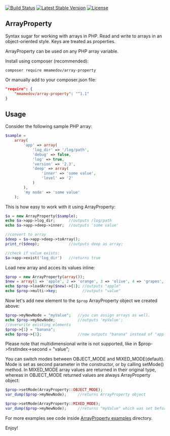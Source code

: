 [![Build Status](https://travis-ci.org/mmamedov/array-property.svg?branch=master)](https://travis-ci.org/mmamedov/array-property) [![Latest Stable Version](http://img.shields.io/packagist/v/mmamedov/array-property.svg)](https://packagist.org/packages/mmamedov/array-property) [![License](https://img.shields.io/packagist/l/mmamedov/array-property.svg)](https://packagist.org/packages/mmamedov/array-property) 


ArrayProperty
-------------
Syntax sugar for working with arrays in PHP. Read and write to arrays in an object-oriented style. Keys are treated as properties.

ArrayProperty can be used on any PHP array variable.

Install using composer (recommended):
```
composer require mmamedov/array-property
```
Or manually add to your composer.json file:
```json
"require": {
    "mmamedov/array-property": "^1.1"
}

```

Usage
-----
Consider the following sample PHP array:

```php
$sample =
    array(
        'app' => array(
            'log_dir' => '/log/path',
            'debug' => false,
            'log' => true,
            'version' => '2.3',
            'deep' => array(
                'inner' => 'some value',
                'level' => '2'
            )
        ),
        'my node' => 'some value'
    );
```

This is how easy to work with it using ArrayProperty:
```php
$a = new ArrayProperty($sample);
echo $a->app->log_dir;      //outputs /log/path
echo $a->app->deep->inner;  //outputs 'some value'

//convert to array
$deep = $a->app->deep->toArray();
print_r($deep);             //outputs deep as array;

//check if value exists:
$a->app->exist('log_dir')   //returns true
```

Load new array and acces its values inline:
```php
$prop = new ArrayProperty(array());
$new = array(1 => 'apple', 2 => 'orange', 3 => 'olive', 4 => 'grapes', 'multi'=>array('key'=>'value'));
echo $prop->loadArray($new)->{1}; //outputs "apple"
echo $prop->multi->key;           //outputs "value"
```

Now let's add new element to the `$prop` ArrayProperty object we created above:
```php
$prop->myNewNode = "myValue";   //you can assign arrays as well.
echo $prop->myNewNode;          //outputs 'myValue';
//overwrite existing elements
$prop->{1} = "banana"; 
echo $prop->{1};                //now outputs "banana" instead of "apple"
```
Please note that multidimensional write is not supported, like in $prop->firstIndex->second = "value";

You can switch modes between OBJECT_MODE and MIXED_MODE(default). Mode is set as second parameter in the constructor, or
by calling setMode() method. In MIXED_MODE array values are returned in their original type, whereas in OBJECT_MODE
returned values are always ArrayProperty object: 
```php
$prop->setMode(ArrayProperty::OBJECT_MODE);
var_dump($prop->myNewNode);     //returns ArrayProperty object

$prop->setMode(ArrayProperty::MIXED_MODE);
var_dump($prop->myNewNode);     //returns "myValue" which was set before
```

For more examples see code inside [ArrayProperty examples](examples/) directory.


Enjoy! 